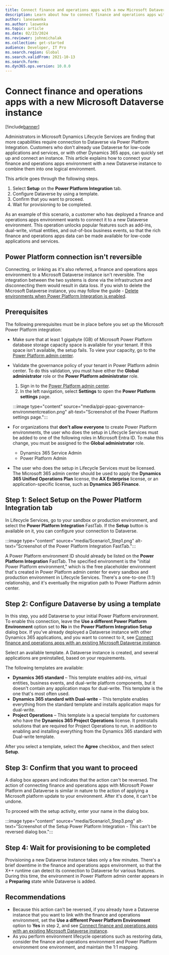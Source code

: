 ```yaml
---
title: Connect finance and operations apps with a new Microsoft Dataverse instance
description: Learn about how to connect finance and operations apps with a new Microsoft Dataverse instance, including prerequisites.
author: laneswenka
ms.author: laswenka
ms.topic: article
ms.date: 02/23/2024
ms.reviewer: johnmichalak
ms.collection: get-started
audience: Developer, IT Pro
ms.search.region: Global
ms.search.validFrom: 2021-10-13
ms.search.form:
ms.dyn365.ops.version: 10.0.0
---
```

# Connect finance and operations apps with a new Microsoft Dataverse instance

[!include[banner](../includes/banner.md)]

Administrators in Microsoft Dynamics Lifecycle Services are finding that more capabilities require connection to Dataverse via Power Platform Integration. Customers who don't already use Dataverse for low-code applications and services, or with other Dynamics 365 apps, can quickly set up and connect an instance. This article explains how to connect your finance and operations apps environment with a new Dataverse instance to combine them into one logical environment.

This article goes through the following steps.

1. Select **Setup** on the **Power Platform Integration** tab.
2. Configure Dataverse by using a template.
3. Confirm that you want to proceed.
4. Wait for provisioning to be completed.

As an example of this scenario, a customer who has deployed a finance and operations apps environment wants to connect it to a new Dataverse environment. This operation unlocks popular features such as add-ins, dual-write, virtual entities, and out-of-box business events, so that the rich finance and operations apps data can be made available for low-code applications and services.

## Power Platform connection isn't reversible

Connecting, or linking as it's also referred, a finance and operations apps environment to a Microsoft Dataverse instance isn't reversible.  The integration between the two systems is done via the infrastructure and disconnecting them would result in data loss. If you wish to delete the Microsoft Dataverse instance, you may follow the guide - [Delete environments when Power Platform Integration is enabled](./environment-lifecycle-delete-env.md).

## Prerequisites

The following prerequisites must be in place before you set up the Microsoft Power Platform integration:

- Make sure that at least 1 gigabyte (GB) of Microsoft Power Platform database storage capacity space is available for your tenant. If this space isn't available, the setup fails. To view your capacity, go to the [Power Platform admin center](https://admin.powerplatform.microsoft.com/resources/capacity).
- Validate the governance policy of your tenant in Power Platform admin center. To do this validation, you must have either the **Global administrator** role or the **Power Platform administrator** role.

    1. Sign in to the [Power Platform admin center](https://admin.powerplatform.microsoft.com).
    2. In the left navigation, select **Settings** to open the **Power Platform settings** page.

    :::image type="content" source="media/ppi-ppac-governance-environmentcreation.png" alt-text="Screenshot of the Power Platform settings page.":::

- For organizations that **don't allow everyone** to create Power Platform environments, the user who does the setup in Lifecycle Services must be added to one of the following roles in Microsoft Entra ID. To make this change, you must be assigned to the **Global administrator** role.

    - Dynamics 365 Service Admin
    - Power Platform Admin

- The user who does the setup in Lifecycle Services must be licensed. The Microsoft 365 admin center should be used to apply the **Dynamics 365 Unified Operations Plan** license, the **AX Enterprise** license, or an application-specific license, such as **Dynamics 365 Finance**.

## Step 1: Select Setup on the Power Platform Integration tab

In Lifecycle Services, go to your sandbox or production environment, and select the **Power Platform Integration** FastTab. If the **Setup** button is available on it, you can configure your connection to Dataverse.

:::image type="content" source="media/Scenario1_Step1.png" alt-text="Screenshot of the Power Platform Integration FastTab.":::

A Power Platform environment ID should already be listed on the **Power Platform Integration** FastTab. The specified environment is the "initial Power Platform environment," which is the free placeholder environment that's created in Power Platform admin center for every sandbox and production environment in Lifecycle Services. There's a one-to-one (1:1) relationship, and it's eventually the migration path to Power Platform admin center.

## Step 2: Configure Dataverse by using a template

In this step, you add Dataverse to your initial Power Platform environment. To enable this connection, leave the **Use a different Power Platform Environment** option set to **No** in the **Power Platform Integration Setup** dialog box. If you've already deployed a Dataverse instance with other Dynamics 365 applications, and you want to connect to it, see [Connect finance and operations apps with an existing Microsoft Dataverse instance](environment-lifecycle-connect-finops-existing-dv.md).

Select an available template. A Dataverse instance is created, and several applications are preinstalled, based on your requirements.

The following templates are available:

* **Dynamics 365 standard** – This template enables add-ins, virtual entities, business events, and dual-write platform components, but it doesn't contain any application maps for dual-write. This template is the one that's most often used.
* **Dynamics 365 standard with Dual-write** – This template enables everything from the standard template and installs application maps for dual-write.
* **Project Operations** – This template is a special template for customers who have the **Dynamics 365 Project Operations** license. It preinstalls solutions that are required for Project Operations to run, in addition to enabling and installing everything from the Dynamics 365 standard with Dual-write template.

After you select a template, select the **Agree** checkbox, and then select **Setup**.

## Step 3: Confirm that you want to proceed

A dialog box appears and indicates that the action can't be reversed. The action of connecting finance and operations apps with Microsoft Power Platform and Dataverse is similar in nature to the action of applying a Microsoft platform update to your environment. After it's done, it can't be undone.

To proceed with the setup activity, enter your name in the dialog box.

:::image type="content" source="media/Scenario1_Step3.png" alt-text="Screenshot of the Setup Power Platform Integration - This can't be reversed dialog box.":::

## Step 4: Wait for provisioning to be completed

Provisioning a new Dataverse instance takes only a few minutes. There's a brief downtime in the finance and operations apps environment, so that the X++ runtime can detect its connection to Dataverse for various features. During this time, the environment in Power Platform admin center appears in a **Preparing** state while Dataverse is added.

## Recommendations

* Because this action can't be reversed, if you already have a Dataverse instance that you want to link with the finance and operations environment, set the **Use a different Power Platform Environment** option to **Yes** in step 2, and see [Connect finance and operations apps with an existing Microsoft Dataverse instance](environment-lifecycle-connect-finops-existing-dv.md).
* As you perform environment lifecycle operations such as restoring data, consider the finance and operations environment and Power Platform environment one environment, and maintain the 1:1 mapping.